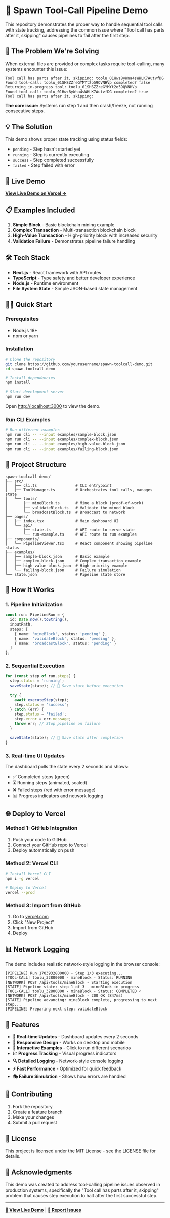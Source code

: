# 🔗 Spawn Tool-Call Pipeline Demo

This repository demonstrates the proper way to handle sequential tool calls with state tracking, addressing the common issue where "Tool call has parts after it, skipping" causes pipelines to fail after the first step.

## 🎯 The Problem We're Solving

When external files are provided or complex tasks require tool-calling, many systems encounter this issue:
```
Tool call has parts after it, skipping: toolu_01Hwz8yWna4sWHLK7AutvfDG
Found tool-call: toolu_01SHSZZreGYMYt2o59QVNHVp completed? false
Returning in-progress tool: toolu_01SHSZZreGYMYt2o59QVNHVp
Found tool-call: toolu_01Hwz8yWna4sWHLK7AutvfDG completed? true
Tool call has parts after it, skipping:
```

**The core issue:** Systems run step 1 and then crash/freeze, not running consecutive steps.

## 💡 The Solution

This demo shows proper state tracking using status fields:
- `pending` - Step hasn't started yet
- `running` - Step is currently executing  
- `success` - Step completed successfully
- `failed` - Step failed with error

## 🚀 Live Demo

**[View Live Demo on Vercel →](https://spawn-toolcall-demo.vercel.app)**

## 📋 Examples Included

1. **Simple Block** - Basic blockchain mining example
2. **Complex Transaction** - Multi-transaction blockchain block  
3. **High-Value Transaction** - High-priority block with increased security
4. **Validation Failure** - Demonstrates pipeline failure handling

## 🛠️ Tech Stack

- **Next.js** - React framework with API routes
- **TypeScript** - Type safety and better developer experience
- **Node.js** - Runtime environment
- **File System State** - Simple JSON-based state management

## 🏃‍♂️ Quick Start

### Prerequisites
- Node.js 18+
- npm or yarn

### Installation
```bash
# Clone the repository
git clone https://github.com/yourusername/spawn-toolcall-demo.git
cd spawn-toolcall-demo

# Install dependencies
npm install

# Start development server
npm run dev
```

Open [http://localhost:3000](http://localhost:3000) to view the demo.

### Run CLI Examples
```bash
# Run different examples
npm run cli -- --input examples/sample-block.json
npm run cli -- --input examples/complex-block.json
npm run cli -- --input examples/high-value-block.json
npm run cli -- --input examples/failing-block.json
```

## 📁 Project Structure

```
spawn-toolcall-demo/
├── src/
│   ├── cli.ts                 # CLI entrypoint
│   ├── ToolManager.ts         # Orchestrates tool calls, manages state
│   └── tools/
│       ├── mineBlock.ts       # Mine a block (proof-of-work)
│       ├── validateBlock.ts   # Validate the mined block
│       └── broadcastBlock.ts  # Broadcast to network
├── pages/
│   ├── index.tsx              # Main dashboard UI
│   └── api/
│       ├── state.ts           # API route to serve state
│       └── run-example.ts     # API route to run examples
├── components/
│   └── PipelineViewer.tsx     # React component showing pipeline status
├── examples/
│   ├── sample-block.json      # Basic example
│   ├── complex-block.json     # Complex transaction example
│   ├── high-value-block.json  # High-priority example
│   └── failing-block.json     # Failure simulation
└── state.json                 # Pipeline state store
```

## 🔧 How It Works

### 1. Pipeline Initialization
```typescript
const run: PipelineRun = {
  id: Date.now().toString(),
  inputPath,
  steps: [
    { name: 'mineBlock', status: 'pending' },
    { name: 'validateBlock', status: 'pending' },
    { name: 'broadcastBlock', status: 'pending' }
  ]
};
```

### 2. Sequential Execution
```typescript
for (const step of run.steps) {
  step.status = 'running';
  saveState(state); // 🔑 Save state before execution
  
  try {
    await executeStep(step);
    step.status = 'success';
  } catch (err) {
    step.status = 'failed';
    step.error = err.message;
    throw err; // Stop pipeline on failure
  }
  
  saveState(state); // 🔑 Save state after completion
}
```

### 3. Real-time UI Updates
The dashboard polls the state every 2 seconds and shows:
- ✅ Completed steps (green)
- ⏳ Running steps (animated, scaled)
- ❌ Failed steps (red with error message)
- 📊 Progress indicators and network logging

## 🌐 Deploy to Vercel

### Method 1: GitHub Integration
1. Push your code to GitHub
2. Connect your GitHub repo to Vercel
3. Deploy automatically on push

### Method 2: Vercel CLI
```bash
# Install Vercel CLI
npm i -g vercel

# Deploy to Vercel
vercel --prod
```

### Method 3: Import from GitHub
1. Go to [vercel.com](https://vercel.com)
2. Click "New Project"
3. Import from GitHub
4. Deploy

## 📊 Network Logging

The demo includes realistic network-style logging in the browser console:
```
[PIPELINE] Run 1703932800000 - Step 1/3 executing...
[TOOL-CALL] toolu_32800000 - mineBlock - Status: RUNNING
[NETWORK] POST /api/tools/mineBlock - Starting execution
[STATE] Pipeline state: step 1 of 3 - mineBlock in progress
[TOOL-CALL] toolu_32800000 - mineBlock - Status: COMPLETED ✓
[NETWORK] POST /api/tools/mineBlock - 200 OK (847ms)
[STATE] Pipeline advancing: mineBlock complete, progressing to next step...
[PIPELINE] Preparing next step: validateBlock
```

## 🎨 Features

- **🔄 Real-time Updates** - Dashboard updates every 2 seconds
- **📱 Responsive Design** - Works on desktop and mobile
- **🎯 Interactive Examples** - Click to run different scenarios
- **📈 Progress Tracking** - Visual progress indicators
- **🔍 Detailed Logging** - Network-style console logging
- **⚡ Fast Performance** - Optimized for quick feedback
- **🎭 Failure Simulation** - Shows how errors are handled

## 🤝 Contributing

1. Fork the repository
2. Create a feature branch
3. Make your changes
4. Submit a pull request

## 📄 License

This project is licensed under the MIT License - see the [LICENSE](LICENSE) file for details.

## 🙏 Acknowledgments

This demo was created to address tool-calling pipeline issues observed in production systems, specifically the "Tool call has parts after it, skipping" problem that causes step execution to halt after the first successful step.

---

**[🚀 View Live Demo](https://spawn-toolcall-demo.vercel.app)** | **[📧 Report Issues](https://github.com/yourusername/spawn-toolcall-demo/issues)**
